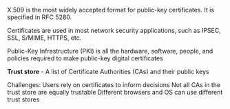 X.509 is the most widely accepted format for public-key certificates. It is specified in RFC 5280. 

Certificates are used in most network security applications, such as IPSEC, SSL, S/MIME, HTTPS, etc.

Public-Key Infrastructure (PKI) is all the hardware, software, people, and policies required to make public-key digital certificates

**Trust store** - A list of Certificate Authorities (CAs) and their public keys

Challenges:
	Users rely on certificates to inform decisions
	Not all CAs in the trust store are equally trustable
	Different browsers and OS can use different trust stores
